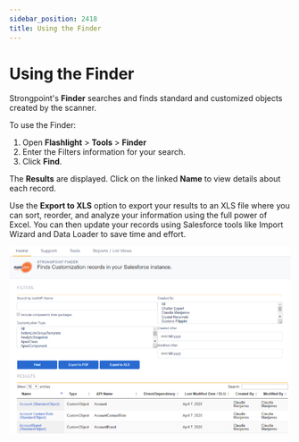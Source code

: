 ```yaml
---
sidebar_position: 2418
title: Using the Finder
---
```


# Using the Finder

Strongpoint's **Finder** searches and finds standard and customized objects created by the scanner.

To use the Finder:

1. Open **Flashlight** > **Tools** >  **Finder**
2. Enter the Filters information for your search.
3. Click **Find**.

The **Results** are displayed. Click on the linked **Name** to view details about each record.

Use the **Export to XLS** option to export your results to an XLS file where you can sort, reorder, and analyze your information using the full power of Excel. You can then update your records using Salesforce tools like Import Wizard and Data Loader to save time and effort.

![](../../../../static/images/StrongpointSalesforceFlashlight/Content/Resources/Images/finder_800x530.png)